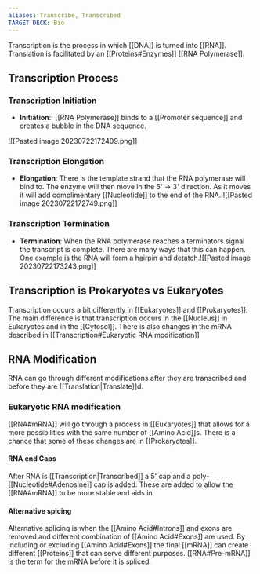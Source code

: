 ```yaml
---
aliases: Transcribe, Transcribed
TARGET DECK: Bio
---
```

Transcription is the process in which [[DNA]] is turned into [[RNA]]. Translation is facilitated by an [[Proteins#Enzymes]] [[RNA Polymerase]]. 

## Transcription Process
### Transcription Initiation
- **Initiation**:: [[RNA Polymerase]] binds to a [[Promoter sequence]] and creates a bubble in the DNA sequence. 
<!--ID: 1692599187447-->

![[Pasted image 20230722172409.png]]
### Transcription Elongation 
- **Elongation**: There is the template strand that the RNA polymerase will bind to. The enzyme will then move in the 5' -> 3' direction. As it moves it will add complimentary [[Nucleotide]] to the end of the RNA. ![[Pasted image 20230722172749.png]]
### Transcription Termination
- **Termination**: When the RNA polymerase reaches a terminators signal the transcript is complete. There are many ways that this can happen. One example is the RNA will form a hairpin and detatch.![[Pasted image 20230722173243.png]]


## Transcription is Prokaryotes vs Eukaryotes

Transcription occurs a bit differently in [[Eukaryotes]] and [[Prokaryotes]]. The main difference is that transcription occurs in the [[Nucleus]] in Eukaryotes and in the [[Cytosol]]. There is also changes in the mRNA described in [[Transcription#Eukaryotic RNA modification]] 

## RNA Modification

RNA can go through different modifications after they are transcribed and before they are [[Translation|Translate]]d.

### Eukaryotic RNA modification

[[RNA#mRNA]] will go through a process in [[Eukaryotes]] that allows for a more possibilities with the same number of [[Amino Acid]]s. There is a chance that some of these changes are in [[Prokaryotes]].

#### RNA end Caps
After RNA is [[Transcription|Transcribed]] a 5' cap and a poly-[[Nucleotide#Adenosine]] cap is added. These are added to allow the [[RNA#mRNA]] to be more stable and aids in 

#### Alternative spicing

Alternative splicing is when the [[Amino Acid#Introns]] and exons are removed and different combination of [[Amino Acid#Exons]] are used. By including or excluding [[Amino Acid#Exons]] the final [[mRNA]] can create different [[Proteins]] that can serve different purposes. [[RNA#Pre-mRNA]] is the term for the mRNA before it is spliced.



